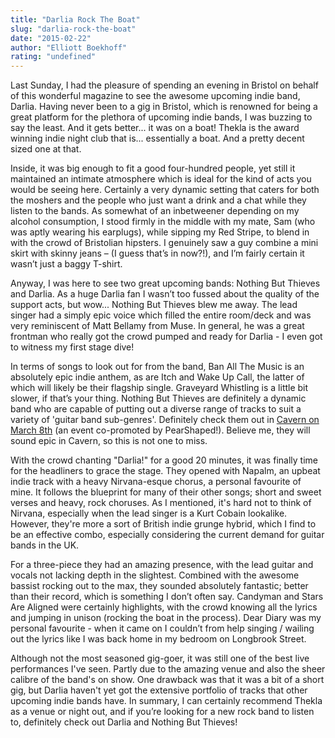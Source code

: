 ```yaml
---
title: "Darlia Rock The Boat"
slug: "darlia-rock-the-boat"
date: "2015-02-22"
author: "Elliott Boekhoff"
rating: "undefined"
---
```


Last Sunday, I had the pleasure of spending an evening in Bristol on behalf of this wonderful magazine to see the awesome upcoming indie band, Darlia. Having never been to a gig in Bristol, which is renowned for being a great platform for the plethora of upcoming indie bands, I was buzzing to say the least. And it gets better... it was on a boat! Thekla is the award winning indie night club that is... essentially a boat. And a pretty decent sized one at that.

Inside, it was big enough to fit a good four-hundred people, yet still it maintained an intimate atmosphere which is ideal for the kind of acts you would be seeing here. Certainly a very dynamic setting that caters for both the moshers and the people who just want a drink and a chat while they listen to the bands. As somewhat of an inbetweener depending on my alcohol consumption, I stood firmly in the middle with my mate, Sam (who was aptly wearing his earplugs), while sipping my Red Stripe, to blend in with the crowd of Bristolian hipsters. I genuinely saw a guy combine a mini skirt with skinny jeans – (I guess that’s in now?!), and I’m fairly certain it wasn’t just a baggy T-shirt.

Anyway, I was here to see two great upcoming bands: Nothing But Thieves and Darlia. As a huge Darlia fan I wasn’t too fussed about the quality of the support acts, but wow... Nothing But Thieves blew me away. The lead singer had a simply epic voice which filled the entire room/deck and was very reminiscent of Matt Bellamy from Muse. In general, he was a great frontman who really got the crowd pumped and ready for Darlia - I even got to witness my first stage dive!

In terms of songs to look out for from the band, Ban All The Music is an absolutely epic indie anthem, as are Itch and Wake Up Call, the latter of which will likely be their flagship single. Graveyard Whistling is a little bit slower, if that’s your thing. Nothing But Thieves are definitely a dynamic band who are capable of putting out a diverse range of tracks to suit a variety of 'guitar band sub-genres'. Definitely check them out in [Cavern on March 8th](http://pearshapedexeter.com/nothing-but-thieves/) (an event co-promoted by PearShaped!). Believe me, they will sound epic in Cavern, so this is not one to miss.

With the crowd chanting "Darlia!" for a good 20 minutes, it was finally time for the headliners to grace the stage. They opened with Napalm, an upbeat indie track with a heavy Nirvana-esque chorus, a personal favourite of mine. It follows the blueprint for many of their other songs; short and sweet verses and heavy, rock choruses. As I mentioned, it's hard not to think of Nirvana, especially when the lead singer is a Kurt Cobain lookalike. However, they're more a sort of British indie grunge hybrid, which I find to be an effective combo, especially considering the current demand for guitar bands in the UK.

For a three-piece they had an amazing presence, with the lead guitar and vocals not lacking depth in the slightest. Combined with the awesome bassist rocking out to the max, they sounded absolutely fantastic; better than their record, which is something I don’t often say. Candyman and Stars Are Aligned were certainly highlights, with the crowd knowing all the lyrics and jumping in unison (rocking the boat in the process). Dear Diary was my personal favourite - when it came on I couldn’t from help singing / wailing out the lyrics like I was back home in my bedroom on Longbrook Street.

Although not the most seasoned gig-goer, it was still one of the best live performances I've seen. Partly due to the amazing venue and also the sheer calibre of the band's on show. One drawback was that it was a bit of a short gig, but Darlia haven't yet got the extensive portfolio of tracks that other upcoming indie bands have. In summary, I can certainly recommend Thekla as a venue or night out, and if you’re looking for a new rock band to listen to, definitely check out Darlia and Nothing But Thieves!
